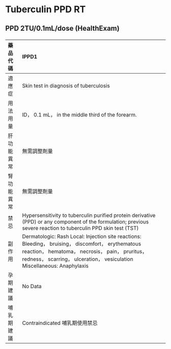 # Tuberculin PPD RT

## PPD 2TU/0.1mL/dose (HealthExam)

##### 

| 藥品代碼   | IPPD1                                                                                                                                                                                                                            |
|:-----------|:---------------------------------------------------------------------------------------------------------------------------------------------------------------------------------------------------------------------------------|
| 適應症     | Skin test in diagnosis of tuberculosis                                                                                                                                                                                           |
| 用法用量   | ID， 0.1 mL， in the middle third of the forearm.                                                                                                                                                                                |
| 肝功能異常 | 無需調整劑量                                                                                                                                                                                                                     |
| 腎功能異常 | 無需調整劑量                                                                                                                                                                                                                     |
| 禁忌       | Hypersensitivity to tuberculin purified protein derivative (PPD) or any component of the formulation; previous severe reaction to tuberculin PPD skin test (TST)                                                                 |
| 副作用     | Dermatologic: Rash Local: Injection site reactions: Bleeding， bruising， discomfort， erythematous reaction， hematoma， necrosis， pain， pruritus， redness， scarring， ulceration， vesiculation Miscellaneous: Anaphylaxis |
| 孕期建議   | No Data                                                                                                                                                                                                                          |
| 哺乳期建議 | Contraindicated 哺乳期使用禁忌                                                                                                                                                                                                   |

